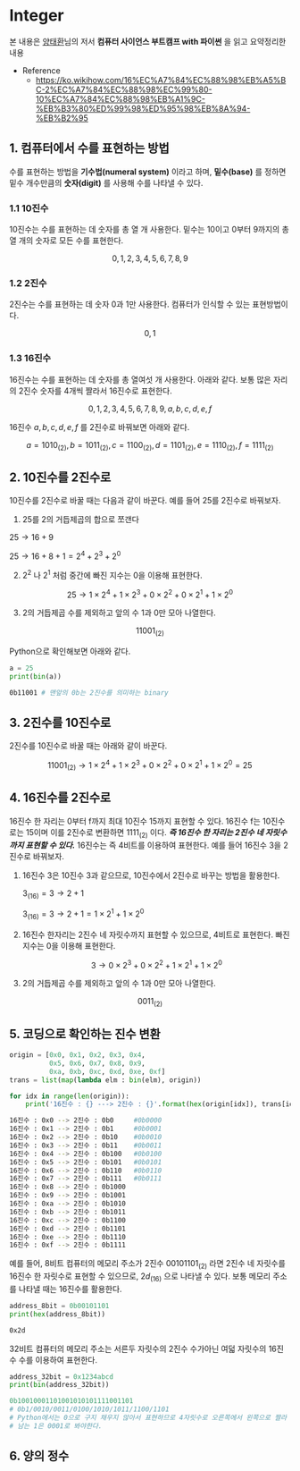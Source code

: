 # Integer
본 내용은 [양태환](https://github.com/ythwork)님의 저서 **컴퓨터 사이언스 부트캠프 with 파이썬** 을 읽고 요약정리한 내용

* Reference
	+ <https://ko.wikihow.com/16%EC%A7%84%EC%88%98%EB%A5%BC-2%EC%A7%84%EC%88%98%EC%99%80-10%EC%A7%84%EC%88%98%EB%A1%9C-%EB%B3%80%ED%99%98%ED%95%98%EB%8A%94-%EB%B2%95>

## 1. 컴퓨터에서 수를 표현하는 방법
수를 표현하는 방법을 **기수법(numeral system)** 이라고 하며, **밑수(base)** 를 정하면 밑수 개수만큼의 **숫자(digit)** 를 사용해 수를 나타낼 수 있다.

### 1.1 10진수
10진수는 수를 표현하는 데 숫자를 총 열 개 사용한다. 밑수는 10이고 0부터 9까지의 총 열 개의 숫자로 모든 수를 표현한다.

$$
0, 1, 2, 3, 4, 5, 6, 7, 8, 9
$$

### 1.2 2진수
2진수는 수를 표현하는 데 숫자 0과 1만 사용한다. 컴퓨터가 인식할 수 있는 표현방법이다.

$$
0, 1
$$

### 1.3 16진수
16진수는 수를 표현하는 데 숫자를 총 열여섯 개 사용한다. 아래와 같다. 보통 많은 자리의 2진수 숫자를 4개씩 짤라서 16진수로 표현한다.

$$
0, 1, 2, 3, 4, 5, 6, 7, 8, 9, a, b, c, d, e, f
$$

16진수 $a, b ,c ,d ,e ,f$ 를 2진수로 바꿔보면 아래와 같다.

$$
a = 1010_{(2)}, b = 1011_{(2)}, c = 1100_{(2)}, d = 1101_{(2)}, e = 1110_{(2)}, f = 1111_{(2)}
$$

## 2. 10진수를 2진수로

10진수를 2진수로 바꿀 때는 다음과 같이 바꾼다. 예를 들어 25를 2진수로 바꿔보자.

1. 25를 2의 거듭제곱의 합으로 쪼갠다

  $25 \rightarrow 16+9$

  $25 \rightarrow 16+8+1=2^{4}+2^{3}+2^{0}$

2. $2^{2}$ 나 $2^{1}$ 처럼 중간에 빠진 지수는 0을 이용해 표현한다.

$$
25 \rightarrow 1 \times 2^{4} + 1 \times 2^{3} + 0 \times 2^{2} + 0 \times 2^{1} + 1 \times 2^{0}
$$

3. 2의 거듭제곱 수를 제외하고 앞의 수 1과 0만 모아 나열한다.

$$
11001_{(2)}
$$

Python으로 확인해보면 아래와 같다.

```python
a = 25
print(bin(a))
```

```bash
0b11001 # 맨앞의 0b는 2진수를 의미하는 binary
```

## 3. 2진수를 10진수로
2진수를 10진수로 바꿀 때는 아래와 같이 바꾼다.

$$
11001_{(2)} \rightarrow 1 \times 2^{4} + 1 \times 2^{3} + 0 \times 2^{2} + 0 \times 2^{1} + 1 \times 2^{0} = 25
$$

## 4. 16진수를 2진수로
16진수 한 자리는 0부터 f까지 최대 10진수 15까지 표현할 수 있다. 16진수 f는 10진수로는 15이며 이를 2진수로 변환하면 $1111_{(2)}$ 이다. ***즉 16진수 한 자리는 2진수 네 자릿수까지 표현할 수 있다.*** 16진수는 즉 4비트를 이용하여 표현한다. 예를 들어 16진수 3을 2진수로 바꿔보자.

1. 16진수 3은 10진수 3과 같으므로, 10진수에서 2진수로 바꾸는 방법을 활용한다.

	$3_{(16)}= 3 \rightarrow 2 + 1$

	$3_{(16)}= 3 \rightarrow 2 + 1 = 1 \times 2^{1} + 1 \times 2^{0}$

2. 16진수 한자리는 2진수 네 자릿수까지 표현할 수 있으므로, 4비트로 표현한다. 빠진 지수는 0을 이용해 표현한다.

	$$
	3 \rightarrow 0 \times 2^{3} + 0 \times 2^{2} + 1 \times 2^{1} + 1 \times 2^{0}
	$$

3. 2의 거듭제곱 수를 제외하고 앞의 수 1과 0만 모아 나열한다.

$$
  0011_{(2)}
$$


## 5. 코딩으로 확인하는 진수 변환
```python
origin = [0x0, 0x1, 0x2, 0x3, 0x4,
          0x5, 0x6, 0x7, 0x8, 0x9,
          0xa, 0xb, 0xc, 0xd, 0xe, 0xf]
trans = list(map(lambda elm : bin(elm), origin))

for idx in range(len(origin)):
    print('16진수 : {} ---> 2진수 : {}'.format(hex(origin[idx]), trans[idx]))
```

```bash
16진수 : 0x0 --> 2진수 : 0b0     #0b0000
16진수 : 0x1 --> 2진수 : 0b1     #0b0001
16진수 : 0x2 --> 2진수 : 0b10    #0b0010
16진수 : 0x3 --> 2진수 : 0b11    #0b0011
16진수 : 0x4 --> 2진수 : 0b100   #0b0100
16진수 : 0x5 --> 2진수 : 0b101   #0b0101
16진수 : 0x6 --> 2진수 : 0b110   #0b0110
16진수 : 0x7 --> 2진수 : 0b111   #0b0111
16진수 : 0x8 --> 2진수 : 0b1000
16진수 : 0x9 --> 2진수 : 0b1001
16진수 : 0xa --> 2진수 : 0b1010
16진수 : 0xb --> 2진수 : 0b1011
16진수 : 0xc --> 2진수 : 0b1100
16진수 : 0xd --> 2진수 : 0b1101
16진수 : 0xe --> 2진수 : 0b1110
16진수 : 0xf --> 2진수 : 0b1111
```

예를 들어, 8비트 컴퓨터의 메모리 주소가 2진수 $0010 1101_{(2)}$ 라면 2진수 네 자릿수를 16진수 한 자릿수로 표현할 수 있으므로, $2d_{(16)}$ 으로 나타낼 수 있다. 보통 메모리 주소를 나타낼 때는 16진수를 활용한다.

```python
address_8bit = 0b00101101
print(hex(address_8bit))
```

```bash
0x2d
```

32비트 컴퓨터의 메모리 주소는 서른두 자릿수의 2진수 수가아닌 여덟 자릿수의 16진수 수를 이용하여 표현한다.

```python
address_32bit = 0x1234abcd
print(bin(address_32bit))
```

```python
0b10010001101001010101111001101
# 0b1/0010/0011/0100/1010/1011/1100/1101
# Python에서는 0으로 구지 채우지 않아서 표현하므로 4자릿수로 오른쪽에서 왼쪽으로 짤라 나갔을 때, 마지막에
# 남는 1은 0001로 봐야한다.
```

## 6. 양의 정수
